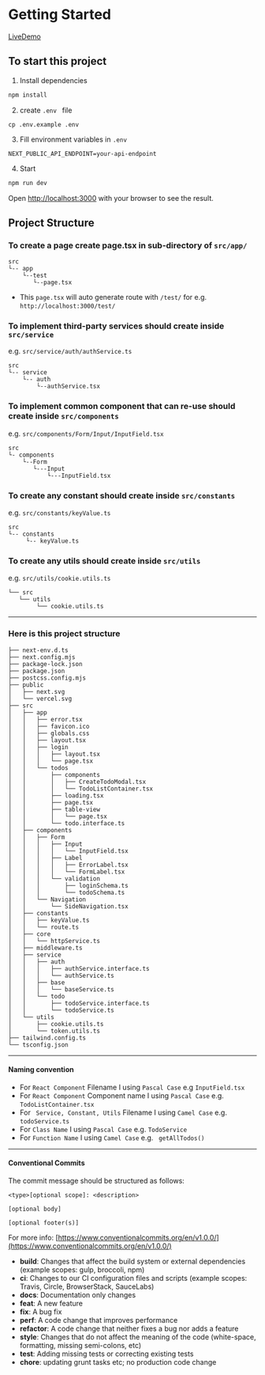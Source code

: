 
# Getting Started

[LiveDemo](https://nextjs-todos-demo.vercel.app/)

## To start this project
1. Install dependencies
```bash
npm install
```
2. create ```.env ``` file 
```
cp .env.example .env
```
3. Fill environment variables in ```.env```
```
NEXT_PUBLIC_API_ENDPOINT=your-api-endpoint
```

4. Start 
```bash
npm run dev
```

Open [http://localhost:3000](http://localhost:3000) with your browser to see the result.

## Project Structure
### To create a page create page.tsx in sub-directory of ```src/app/```

```
src
└-- app
    └--test
       └--page.tsx
```

- This ```page.tsx```  will auto generate route with ```/test/``` for e.g. ```http://localhost:3000/test/```

### To implement third-party services  should create inside ```src/service``` 
e.g. ```src/service/auth/authService.ts```
```
src
└-- service
    └-- auth
        └--authService.tsx
```


### To implement common component that can re-use should create inside  ```src/components```

e.g. ```src/components/Form/Input/InputField.tsx```

```
src
└- components
    └--Form
       └---Input
           └---InputField.tsx
```

### To create any constant should create inside ```src/constants```
e.g. ```src/constants/keyValue.ts```

```
src
└-- constants
     └-- keyValue.ts
```

### To create any utils should create inside ```src/utils```
e.g. ```src/utils/cookie.utils.ts```

```
└── src
   └── utils
        └── cookie.utils.ts
```

---

### Here is this project structure
```
├── next-env.d.ts
├── next.config.mjs
├── package-lock.json
├── package.json
├── postcss.config.mjs
├── public
│   ├── next.svg
│   └── vercel.svg
├── src
│   ├── app
│   │   ├── error.tsx
│   │   ├── favicon.ico
│   │   ├── globals.css
│   │   ├── layout.tsx
│   │   ├── login
│   │   │   ├── layout.tsx
│   │   │   └── page.tsx
│   │   └── todos
│   │       ├── components
│   │       │   ├── CreateTodoModal.tsx
│   │       │   └── TodoListContainer.tsx
│   │       ├── loading.tsx
│   │       ├── page.tsx
│   │       ├── table-view
│   │       │   └── page.tsx
│   │       └── todo.interface.ts
│   ├── components
│   │   ├── Form
│   │   │   ├── Input
│   │   │   │   └── InputField.tsx
│   │   │   ├── Label
│   │   │   │   ├── ErrorLabel.tsx
│   │   │   │   └── FormLabel.tsx
│   │   │   └── validation
│   │   │       ├── loginSchema.ts
│   │   │       └── todoSchema.ts
│   │   └── Navigation
│   │       └── SideNavigation.tsx
│   ├── constants
│   │   ├── keyValue.ts
│   │   └── route.ts
│   ├── core
│   │   └── httpService.ts
│   ├── middleware.ts
│   ├── service
│   │   ├── auth
│   │   │   ├── authService.interface.ts
│   │   │   └── authService.ts
│   │   ├── base
│   │   │   └── baseService.ts
│   │   └── todo
│   │       ├── todoService.interface.ts
│   │       └── todoService.ts
│   └── utils
│       ├── cookie.utils.ts
│       └── token.utils.ts
├── tailwind.config.ts
└── tsconfig.json
```

---

#### Naming convention

- For ```React Component``` Filename I using ```Pascal Case```
  e.g ``` InputField.tsx ```
- For ```React Component``` Component name I using ```Pascal Case``` 
  e.g. ``` TodoListContainer.tsx ``` 
- For ``` Service, Constant, Utils```  Filename I using ```Camel Case``` 
  e.g. ``` todoService.ts ```
- For ``` Class Name ``` I using ```Pascal Case```
  e.g. ``` TodoService ```
- For ``` Function Name ```  I using ```Camel Case``` 
  e.g. ```  getAllTodos() ```

---

#### Conventional Commits
  The commit message should be structured as follows:
```
<type>[optional scope]: <description>

[optional body]

[optional footer(s)]
``` 
For more info: [https://www.conventionalcommits.org/en/v1.0.0/](https://www.conventionalcommits.org/en/v1.0.0/)

- **build**: Changes that affect the build system or external dependencies (example scopes: gulp, broccoli, npm)
- **ci**: Changes to our CI configuration files and scripts (example scopes: Travis, Circle, BrowserStack, SauceLabs)
- **docs**: Documentation only changes
- **feat**: A new feature
- **fix**: A bug fix
- **perf**: A code change that improves performance
- **refactor**: A code change that neither fixes a bug nor adds a feature
- **style**: Changes that do not affect the meaning of the code (white-space, formatting, missing semi-colons, etc)
- **test**: Adding missing tests or correcting existing tests
- **chore**: updating grunt tasks etc; no production code change 
